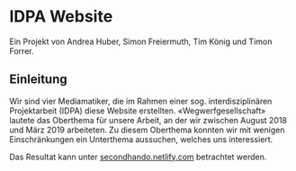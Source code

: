# IDPA Website

Ein Projekt von Andrea Huber, Simon Freiermuth, Tim König und Timon Forrer.

## Einleitung

Wir sind vier Mediamatiker, die im Rahmen einer sog. interdisziplinären Projektarbeit (IDPA) diese Website erstellten. «Wegwerfgesellschaft» lautete das Oberthema für unsere Arbeit, an der wir zwischen August 2018 und März 2019 arbeiteten. Zu diesem Oberthema konnten wir mit wenigen Einschränkungen ein Unterthema aussuchen, welches uns interessiert.

Das Resultat kann unter [secondhando.netlify.com](https://secondhando.netlify.com) betrachtet werden.
